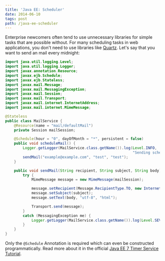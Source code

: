 ```yaml
---
title: 'Java EE: Scheduler'
date: 2014-06-10
tags: post
path: /java-ee-scheduler
---
```


Enterprise newcomers often tend to use unnecessary libraries for simple tasks that are possible without. For many scheduling tasks in web applications, you don't need to use libraries like [Quartz](http://quartz-scheduler.org/). Let's say that you want to send an mail every midnight:

```java
import java.util.logging.Level;
import java.util.logging.Logger;
import javax.annotation.Resource;
import javax.ejb.Schedule;
import javax.ejb.Stateless;
import javax.mail.Message;
import javax.mail.MessagingException;
import javax.mail.Session;
import javax.mail.Transport;
import javax.mail.internet.InternetAddress;
import javax.mail.internet.MimeMessage;

@Stateless
public class MailService {
    @Resource(name = "mail/defaultMail")
    private Session mailSession;

    @Schedule(hour = "0", dayOfMonth = "*", persistent = false)
    public void scheduleMail() {
        Logger.getLogger(MailService.class.getName()).log(Level.INFO,
                                                          "Sending scheduled e-mail");
        sendMail("example@example.com", "test", "test");
    }

    public void sendMail(String recipient, String subject, String body) {
        try {
            MimeMessage message = new MimeMessage(mailSession);

            message.setRecipient(Message.RecipientType.TO, new InternetAddress(recipient));
            message.setSubject(subject);
            message.setText(body, "utf-8", "html");

            Transport.send(message);
        }
        catch (MessagingException me) {
            Logger.getLogger(MailService.class.getName()).log(Level.SEVERE, null, me);
        }
    }
}
```

Only the `@Schedule` Annotation is required which can even be constructed programmatically. Read more about it in the official [Java EE 7 Timer Service Tutorial](http://docs.oracle.com/javaee/7/tutorial/doc/ejb-basicexamples004.htm).
